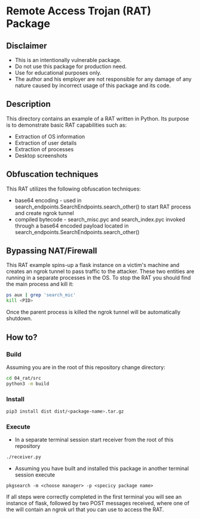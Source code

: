 # Remote Access Trojan (RAT) Package

## Disclaimer

- This is an intentionally vulnerable package.
- Do not use this package for production need.
- Use for educational purposes only.
- The author and his employer are not responsible for any damage of any nature caused by incorrect usage of this package and its code.

## Description

This directory contains an example of a RAT written in Python.
Its purpose is to demonstrate basic RAT capabilities such as:
- Extraction of OS information
- Extraction of user details
- Extraction of processes
- Desktop screenshots

## Obfuscation techniques

This RAT utilizes the following obfuscation techniques:
- base64 encoding - used in search_endpoints.SearchEndpoints.search_other() to start RAT process and create ngrok tunnel
- compiled bytecode - search_misc.pyc and search_index.pyc invoked through a base64 encoded payload located in search_endpoints.SearchEndpoints.search_other()

## Bypassing NAT/Firewall

This RAT example spins-up a flask instance on a victim's machine and creates an ngrok tunnel to pass traffic to the attacker.
These two entities are running in a separate processes in the OS. To stop the RAT you should find the main process and kill it:

```bash
ps aux | grep 'search_mic'
kill <PID>
```

Once the parent process is killed the ngrok tunnel will be automatically shutdown.

## How to?

### Build

Assuming you are in the root of this repository change directory:

```bash
cd 04_rat/src
python3 -m build
```

### Install

```bash
pip3 install dist dist/<package-name>.tar.gz
```

### Execute

- In a separate terminal session start receiver from the root of this repository

```bash
./receiver.py
```

- Assuming you have built and installed this package in another terminal session execute

```
pkgsearch -m <choose manager> -p <specicy package name>
```

If all steps were correctly completed in the first terminal you will see an instance of flask, followed by
two POST messages received, where one of the will contain an ngrok url that you can use to access the RAT.
